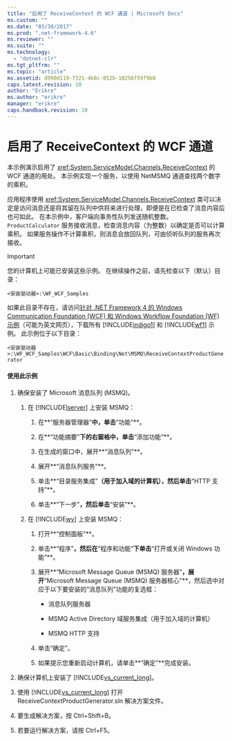 ```yaml
---
title: "启用了 ReceiveContext 的 WCF 通道 | Microsoft Docs"
ms.custom: ""
ms.date: "03/30/2017"
ms.prod: ".net-framework-4.6"
ms.reviewer: ""
ms.suite: ""
ms.technology: 
  - "dotnet-clr"
ms.tgt_pltfrm: ""
ms.topic: "article"
ms.assetid: d990d119-7321-4b8c-852b-10256f59f9b0
caps.latest.revision: 10
author: "Erikre"
ms.author: "erikre"
manager: "erikre"
caps.handback.revision: 10
---
```

# 启用了 ReceiveContext 的 WCF 通道
本示例演示启用了 <xref:System.ServiceModel.Channels.ReceiveContext> 的 WCF 通道的用处。  本示例实现一个服务，以使用 NetMSMQ 通道查找两个数字的乘积。  
  
 应用程序使用 <xref:System.ServiceModel.Channels.ReceiveContext> 类可以决定是访问消息还是将其留在队列中供将来进行处理，即便是在已检查了消息内容后也可如此。  在本示例中，客户端向事务性队列发送随机整数。  `ProductCalculator` 服务接收消息，检查消息内容（为整数）以确定是否可以计算乘积。  如果服务操作不计算乘积，则消息会放回队列，可由侦听队列的服务再次接收。  
  
> [!IMPORTANT]
>  您的计算机上可能已安装这些示例。  在继续操作之前，请先检查以下（默认）目录：  
>   
>  `<安装驱动器>:\WF_WCF_Samples`  
>   
>  如果此目录不存在，请访问[针对 .NET Framework 4 的 Windows Communication Foundation \(WCF\) 和 Windows Workflow Foundation \(WF\) 示例](http://go.microsoft.com/fwlink/?LinkId=150780)（可能为英文网页），下载所有 [!INCLUDE[indigo1](../../../../includes/indigo1-md.md)] 和 [!INCLUDE[wf1](../../../../includes/wf1-md.md)] 示例。  此示例位于以下目录：  
>   
>  `<安装驱动器>:\WF_WCF_Samples\WCF\Basic\Binding\Net\MSMQ\ReceiveContextProductGenerator`  
  
#### 使用此示例  
  
1.  确保安装了 Microsoft 消息队列 \(MSMQ\)。  
  
    1.  在 [!INCLUDE[lserver](../../../../includes/lserver-md.md)] 上安装 MSMQ：  
  
        1.  在**“服务器管理器”**中，单击**“功能”**。  
  
        2.  在**“功能摘要”**下的右窗格中，单击**“添加功能”**。  
  
        3.  在生成的窗口中，展开**“消息队列”**。  
  
        4.  展开**“消息队列服务”**。  
  
        5.  单击**“目录服务集成”**（用于加入域的计算机），然后单击**“HTTP 支持”**。  
  
        6.  单击**“下一步”**，然后单击**“安装”**。  
  
    2.  在 [!INCLUDE[wv](../../../../includes/wv-md.md)] 上安装 MSMQ：  
  
        1.  打开**“控制面板”**。  
  
        2.  单击**“程序”**，然后在**“程序和功能”**下单击**“打开或关闭 Windows 功能”**。  
  
        3.  展开**“Microsoft Message Queue \(MSMQ\) 服务器”**，展开**“Microsoft Message Queue \(MSMQ\) 服务器核心”**，然后选中对应于以下要安装的“消息队列”功能的复选框：  
  
            -   消息队列服务器  
  
            -   MSMQ Active Directory 域服务集成（用于加入域的计算机）  
  
            -   MSMQ HTTP 支持  
  
        4.  单击“确定”。  
  
        5.  如果提示您重新启动计算机，请单击**“确定”**完成安装。  
  
2.  确保计算机上安装了 [!INCLUDE[vs_current_long](../../../../includes/vs-current-long-md.md)]。  
  
3.  使用 [!INCLUDE[vs_current_long](../../../../includes/vs-current-long-md.md)] 打开 ReceiveContextProductGenerator.sln 解决方案文件。  
  
4.  要生成解决方案，按 Ctrl\+Shift\+B。  
  
5.  若要运行解决方案，请按 Ctrl\+F5。